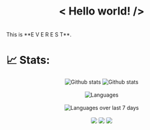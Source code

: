 <h1 align='center'>< Hello world! /></h1>

<br>
This is **E V E R E S T**.


# 📈 Stats:
<div align='center'>
    <span align='left'>
        <a href='https://github.com/SudoEverest'></a><img src='https://github-readme-stats.vercel.app/api?username=SudoEverest&show_icons=true&count_private=true&hide_border=true&show_icons=true&theme=radical' alt='Github stats' align='center'/><a/>
    </span>
    <span align='right'>
        <a href='https://github.com/SudoEverest'></a><img src='https://github-readme-streak-stats.herokuapp.com/?user=SudoEverest&show_icons=true&count_private=true&hide_border=true&show_icons=true&theme=radical' alt='Github stats' align='center'/><a/>
    </span>
    <br>
    <br>
    <div>
        <a href='https://github.com/SudoEverest'></a><img src='https://github-readme-stats.vercel.app/api/top-langs/?username=SudoEverest&layout=compact&show_icons=true&count_private=true&hide_border=true&show_icons=true&theme=radical' alt='Languages' align='center'/><a/>
    </div>
    <br>
    <div>
        <a href='https://github.com/SudoEverest'></a><img src='https://github-readme-stats.vercel.app/api/wakatime?username=SudoEverest&layout=compact&hide_border=true&show_icons=true&theme=radical' alt='Languages over last 7 days' align='center'/><a/>
    </div>
    <br>
        <span style="display: flex; flex-direction: row; justify-content: space-around; flex-wrap: nowrap;">
            <span>
                <a href='https://github.com/SudoEverest'></a><img src='https://wakatime.com/share/@SudoEverest/937325ca-ee1a-466c-a891-b6d7b20312eb.png' style="align-content: center; max-width: 120px; border: 5px; border-radius: 3px; border-color: aquamarine;"/><a/>
            </span>
            <span>
                <a href='https://github.com/SudoEverest'></a><img src='https://wakatime.com/share/@SudoEverest/3f323061-abb1-48bf-9429-2477da106f71.png' style="align-content: center; max-width: 120px; border: 5px; border-radius: 3px; border-color: aquamarine;"/><a/>
            </span>
            <span>
                <a href='https://github.com/SudoEverest'><img src='https://wakatime.com/share/@SudoEverest/78ed27bb-db3c-4032-99a2-b7c7f1579a71.png' style="align-content: center; max-width: 120px; border: 5px; border-radius: 3px; border-color: aquamarine;"/></a>
            </span>
        </span>
</div>
